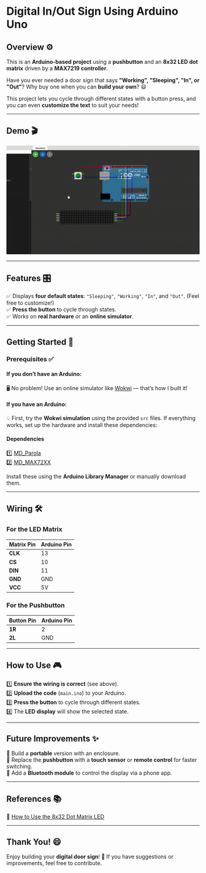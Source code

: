 # **Digital In/Out Sign Using Arduino Uno**  

## **Overview ⚙️**  
This is an **Arduino-based project** using a **pushbutton** and an **8x32 LED dot matrix** driven by a **MAX7219 controller**.  

Have you ever needed a door sign that says **"Working", "Sleeping", "In", or "Out"**? Why buy one when you can **build your own**? 😃  

This project lets you cycle through different states with a button press, and you can even **customize the text** to suit your needs!  

---
## Demo 🎬
![Demo](assets/demo.gif)

---

## **Features 🎛️**  
✅ Displays **four default states**: `"Sleeping"`, `"Working"`, `"In"`, and `"Out"`. (Feel free to customize!)  
✅ **Press the button** to cycle through states.  
✅ Works on **real hardware** or an **online simulator**.  

---

## **Getting Started 🚀**  

### **Prerequisites ✅**  
#### **If you don’t have an Arduino:**  
🖥️ No problem! Use an online simulator like [Wokwi](https://wokwi.com/) — that’s how I built it!  

#### **If you have an Arduino:**  
💡 First, try the **Wokwi simulation** using the provided `src` files. If everything works, set up the hardware and install these dependencies:  

#### **Dependencies**  
1️⃣ [MD_Parola](https://github.com/MajicDesigns/MD_Parola)  
2️⃣ [MD_MAX72XX](https://github.com/MajicDesigns/MD_MAX72XX)  

Install these using the **Arduino Library Manager** or manually download them.  

---

## **Wiring 🛠️**  
### **For the LED Matrix**  
| Matrix Pin | Arduino Pin |
|------------|------------|
| **CLK**    | 13         |
| **CS**     | 10         |
| **DIN**    | 11         |
| **GND**    | GND        |
| **VCC**    | 5V         |

### **For the Pushbutton**  
| Button Pin | Arduino Pin |
|------------|------------|
| **1R**     | 2          |
| **2L**     | GND        |

---

## **How to Use 🎮**  
1️⃣ **Ensure the wiring is correct** (see above).  
2️⃣ **Upload the code** (`main.ino`) to your Arduino.  
3️⃣ **Press the button** to cycle through different states.  
4️⃣ The **LED display** will show the selected state.  

---

## **Future Improvements ✨**  
🔹 Build a **portable** version with an enclosure.  
🔹 Replace the **pushbutton** with a **touch sensor** or **remote control** for faster switching.  
🔹 Add a **Bluetooth module** to control the display via a phone app.  

---

## **References 📚**  
🔗 [How to Use the 8x32 Dot Matrix LED](https://how2electronics.com/8x32-max7219-dot-matrix-led-display-with-arduino/)  

---

## **Thank You! 😄**  
Enjoy building your **digital door sign**! 🚀 If you have suggestions or improvements, feel free to contribute.  
